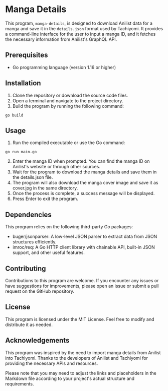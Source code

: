 # Manga Details

This program, `manga-details`, is designed to download Anilist data for a manga and save it in the `details.json` format used by Tachiyomi. It provides a command-line interface for the user to input a manga ID, and it fetches the necessary information from Anilist's GraphQL API.

## Prerequisites

- Go programming language (version 1.16 or higher)

## Installation

1. Clone the repository or download the source code files.
2. Open a terminal and navigate to the project directory.
3. Build the program by running the following command:

```shell
go build
```

## Usage

1. Run the compiled executable or use the Go command:
```shell
go run main.go
```
2. Enter the manga ID when prompted. You can find the manga ID on Anilist's website or through other sources.
3. Wait for the program to download the manga details and save them in the details.json file.
4. The program will also download the manga cover image and save it as cover.jpg in the same directory.
5. Once the process is complete, a success message will be displayed.
6. Press Enter to exit the program.

## Dependencies

This program relies on the following third-party Go packages:
- buger/jsonparser: A low-level JSON parser to extract data from JSON structures efficiently.
- imroc/req: A Go HTTP client library with chainable API, built-in JSON support, and other useful features.

## Contributing

Contributions to this program are welcome. If you encounter any issues or have suggestions for improvements, please open an issue or submit a pull request on the GitHub repository.

## License

This program is licensed under the MIT License. Feel free to modify and distribute it as needed.

## Acknowledgements

This program was inspired by the need to import manga details from Anilist into Tachiyomi. Thanks to the developers of Anilist and Tachiyomi for providing the necessary APIs and resources.


Please note that you may need to adjust the links and placeholders in the Markdown file according to your project's actual structure and requirements.